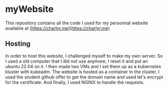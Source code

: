 # myWebsite
This repository contains all the code I used for my personnal website available at [https://charlyr.me](https://charlyr.me)
## Hosting
In order to host this website, I challenged myself to make my own server. So I used a old computer that I did not use anymore, I reset it and put an ubuntu 22.04 on it. I then made two VMs  and I set them up as a kubernetes kluster with kubeadm. The website is hosted as a container in the cluster, I used the student github offer to get the domain name and used let's encrypt for the certificate. And finally, I used NGINX to handle the requests.
